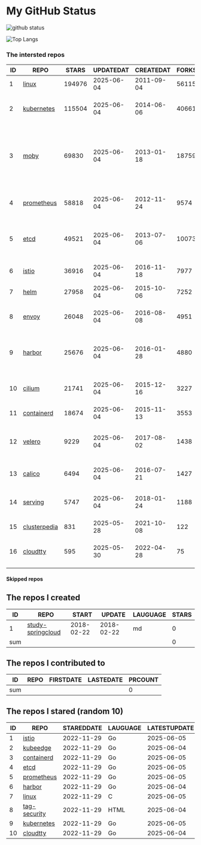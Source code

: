 # My GitHub Status

<img src="https://github-readme-stats-1.yihong0618.vercel.app/api?username=daoqingniu&show_icons=true&&&hide_title=true&count_private=true" alt="github status" />

![Top Langs](https://github-readme-stats-1.yihong0618.vercel.app/api/top-langs/?username=daoqingniu&layout=compact)

<!--START_SECTION:github_repos-->
### The intersted repos
| ID |                              REPO                               | STARS  | UPDATEDAT  | CREATEDAT  | FORKSCOUNT |                                                DESCRIPTIONS                                                |
|----|-----------------------------------------------------------------|--------|------------|------------|------------|------------------------------------------------------------------------------------------------------------|
|  1 | [linux](https://github.com/torvalds/linux)                      | 194976 | 2025-06-04 | 2011-09-04 |      56115 | Linux kernel source tree                                                                                   |
|  2 | [kubernetes](https://github.com/kubernetes/kubernetes)          | 115504 | 2025-06-04 | 2014-06-06 |      40661 | Production-Grade Container Scheduling and Management                                                       |
|  3 | [moby](https://github.com/moby/moby)                            |  69830 | 2025-06-04 | 2013-01-18 |      18759 | The Moby Project - a collaborative project for the container ecosystem to assemble container-based systems |
|  4 | [prometheus](https://github.com/prometheus/prometheus)          |  58818 | 2025-06-04 | 2012-11-24 |       9574 | The Prometheus monitoring system and time series database.                                                 |
|  5 | [etcd](https://github.com/etcd-io/etcd)                         |  49521 | 2025-06-04 | 2013-07-06 |      10073 | Distributed reliable key-value store for the most critical data of a distributed system                    |
|  6 | [istio](https://github.com/istio/istio)                         |  36916 | 2025-06-04 | 2016-11-18 |       7977 | Connect, secure, control, and observe services.                                                            |
|  7 | [helm](https://github.com/helm/helm)                            |  27958 | 2025-06-04 | 2015-10-06 |       7252 | The Kubernetes Package Manager                                                                             |
|  8 | [envoy](https://github.com/envoyproxy/envoy)                    |  26048 | 2025-06-04 | 2016-08-08 |       4951 | Cloud-native high-performance edge/middle/service proxy                                                    |
|  9 | [harbor](https://github.com/goharbor/harbor)                    |  25676 | 2025-06-04 | 2016-01-28 |       4880 | An open source trusted cloud native registry project that stores, signs, and scans content.                |
| 10 | [cilium](https://github.com/cilium/cilium)                      |  21741 | 2025-06-04 | 2015-12-16 |       3227 | eBPF-based Networking, Security, and Observability                                                         |
| 11 | [containerd](https://github.com/containerd/containerd)          |  18674 | 2025-06-04 | 2015-11-13 |       3553 | An open and reliable container runtime                                                                     |
| 12 | [velero](https://github.com/vmware-tanzu/velero)                |   9229 | 2025-06-04 | 2017-08-02 |       1438 | Backup and migrate Kubernetes applications and their persistent volumes                                    |
| 13 | [calico](https://github.com/projectcalico/calico)               |   6494 | 2025-06-04 | 2016-07-21 |       1427 | Cloud native networking and network security                                                               |
| 14 | [serving](https://github.com/knative/serving)                   |   5747 | 2025-06-04 | 2018-01-24 |       1188 | Kubernetes-based, scale-to-zero, request-driven compute                                                    |
| 15 | [clusterpedia](https://github.com/clusterpedia-io/clusterpedia) |    831 | 2025-05-28 | 2021-10-08 |        122 | The Encyclopedia of Kubernetes clusters                                                                    |
| 16 | [cloudtty](https://github.com/cloudtty/cloudtty)                |    595 | 2025-05-30 | 2022-04-28 |         75 | A Friendly Kubernetes CloudShell (Web Terminal) !                                                          |



#### Skipped repos
<!--END_SECTION:github_repos-->

<!--START_SECTION:my_github-->
## The repos I created
| ID  |                                 REPO                                 |   START    |   UPDATE   | LAUGUAGE | STARS |
|-----|----------------------------------------------------------------------|------------|------------|----------|-------|
|   1 | [study-springcloud](https://github.com/daoqingniu/study-springcloud) | 2018-02-22 | 2018-02-22 | md       |     0 |
| sum |                                                                      |            |            |          |     0 |

## The repos I contributed to
| ID  | REPO | FIRSTDATE | LASTEDATE | PRCOUNT |
|-----|------|-----------|-----------|---------|
| sum |      |           |           |       0 |

## The repos I stared (random 10)
| ID |                          REPO                          | STAREDDATE | LAUGUAGE | LATESTUPDATE |
|----|--------------------------------------------------------|------------|----------|--------------|
|  1 | [istio](https://github.com/istio/istio)                | 2022-11-29 | Go       | 2025-06-05   |
|  2 | [kubeedge](https://github.com/kubeedge/kubeedge)       | 2022-11-29 | Go       | 2025-06-04   |
|  3 | [containerd](https://github.com/containerd/containerd) | 2022-11-29 | Go       | 2025-06-05   |
|  4 | [etcd](https://github.com/etcd-io/etcd)                | 2022-11-29 | Go       | 2025-06-05   |
|  5 | [prometheus](https://github.com/prometheus/prometheus) | 2022-11-29 | Go       | 2025-06-05   |
|  6 | [harbor](https://github.com/goharbor/harbor)           | 2022-11-29 | Go       | 2025-06-04   |
|  7 | [linux](https://github.com/torvalds/linux)             | 2022-11-29 | C        | 2025-06-05   |
|  8 | [tag-security](https://github.com/cncf/tag-security)   | 2022-11-29 | HTML     | 2025-06-04   |
|  9 | [kubernetes](https://github.com/kubernetes/kubernetes) | 2022-11-29 | Go       | 2025-06-05   |
| 10 | [cloudtty](https://github.com/cloudtty/cloudtty)       | 2022-11-29 | Go       | 2025-06-04   |

<!--END_SECTION:my_github-->
